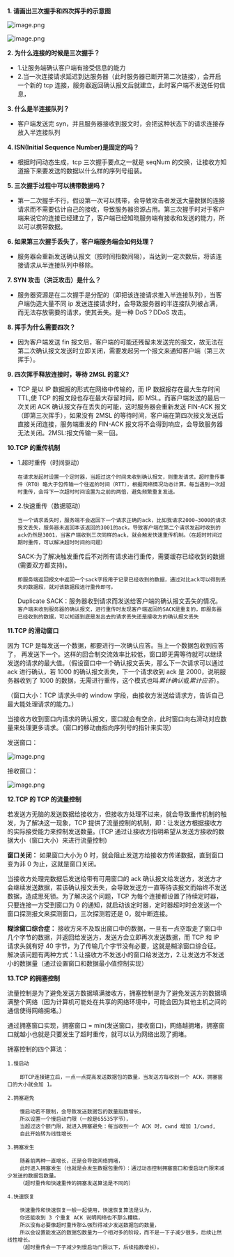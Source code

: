 **1. 请画出三次握手和四次挥手的示意图**

![image.png](https://p9-juejin.byteimg.com/tos-cn-i-k3u1fbpfcp/3f65b05e5d11432fa9296c2d039bab16~tplv-k3u1fbpfcp-watermark.image)

![image.png](https://p1-juejin.byteimg.com/tos-cn-i-k3u1fbpfcp/d9c964464f8845a5b82e162f4bbf01be~tplv-k3u1fbpfcp-watermark.image)

**2. 为什么连接的时候是三次握手？**

- 1.让服务端确认客户端有接受信息的能力
- 2.当一次连接请求延迟到达服务器（此时服务器已断开第二次链接），会开启一个新的 tcp 连接，服务器返回确认报文后就建立，此时客户端不发送任何信息，

**3. 什么是半连接队列？**

- 客户端发送完 syn，并且服务器接收到报文时，会把这种状态下的请求连接存放入半连接队列

**4. ISN(Initial Sequence Number)是固定的吗？**

- 根据时间动态生成，tcp 三次握手要点之一就是 seqNum 的交换，让接收方知道接下来要发送的数据以什么样的序列号组装。

**5. 三次握手过程中可以携带数据吗？**

- 第一二次握手不行，假设第一次可以携带，会导致攻击者发送大量数据的连接请求而不需要估计自己的接收，导致服务器资源占用。第三次握手时对于客户端来说它的连接已经建立了，客户端已经知晓服务端有接收和发送的能力，所以可以携带数据。

**6. 如果第三次握手丢失了，客户端服务端会如何处理？**

- 服务器会重新发送确认报文（按时间指数间隔），当达到一定次数后，将该连接请求从半连接队列中移除。

**7. SYN 攻击（洪泛攻击）是什么？**

- 服务器资源是在二次握手是分配的（即把该连接请求推入半连接队列），当客户端伪造大量不同 ip 发送连接请求时，会导致服务器的半连接队列被占满，而无法存放需要的请求，使其丢失。是一种 DoS？DDoS 攻击。

**8. 挥手为什么需要四次？**

- 因为客户端发送 fin 报文后，客户端的可能还残留未发送完的报文，故无法在第二次确认报文发送时立即关闭，需要发起另一个报文来通知客户端（第三次挥手）。

**9. 四次挥手释放连接时，等待 2MSL 的意义?**

- TCP 是以 IP 数据报的形式在网络中传输的，而 IP 数据报存在最大生存时间 TTL,使 TCP 的报文段也存在最大存留时间，即 MSL。而客户端发送的最后一次关闭 ACK 确认报文存在丢失的可能，这时服务器会重新发送 FIN-ACK 报文（即第三次挥手），如果没有 2MSL 的等待时间，客户端在第四次报文发送后直接关闭连接，服务端重发的 FIN-ACK 报文将不会得到响应，会导致服务器无法关闭。2MSL:报文传输一来一回。

**10.TCP 的重传机制**

- 1.超时重传（时间驱动）

  `在请求发起时设置一个定时器，当超过这个时间未收到确认报文，则重发请求，超时重传事件（RTO）略大于包传输一个往返的时间（RTT），根据网络情况动态计算。每当遇到一次超时重传，会将下一次超时时间设置为之前的两倍，避免频繁重复发送。`

- 2.快速重传（数据驱动）

  `当一个请求丢失时，服务端不会返回下一个请求正确的ack，比如我请求2000~3000的请求报文丢失，服务器未返回本该返回的3001的ack，导致客户端在第二个请求发起时收到的ack仍然是3001，当客户端收到三次同样的ack，就会触发快速重传机制。（在超时时间过期时重传，可以解决超时时间的问题）`

  SACK:为了解决触发重传后不对所有请求进行重传，需要缓存已经收到的数据(需要双方都支持)。

  `即服务端返回报文中返回一个sack字段用于记录已经收到的数据，通过对比ack可以得到丢失的数据段，就对该数据段进行重传即可。`

  Duplicate SACK：服务器收到请求而发送给客户端的确认报文丢失的情况。
  `客户端未收到服务器的确认报文，进行重传时发现客户端返回的SACK是重复的，即服务器已经收到的数据，可以知道到底是发出去的请求丢失还是接收方的确认报文丢失`

**11.TCP 的滑动窗口**

因为 TCP 是每发送一个数据，都要进行一次确认应答。当上一个数据包收到应答了， 再发送下一个。这样的回合制交流效率比较低，窗口即无需等待就可以继续发送的请求的最大值。（假设窗口中一个确认报文丢失，那么下一次请求可以通过 ack 进行确认，若 1000 的确认报文丢失，下一个请求收到 ack 是 2000，说明服务器收到了 1000 的数据，无需进行重传，这个模式也叫*累计确认*或*累计应答*）。

（窗口大小：TCP 请求头中的 window 字段，由接收方发送给请求方，告诉自己最大能处理请求的能力。）

当接收方收到窗口内请求的确认报文，窗口就会有空余，此时窗口向右滑动对应数量来处理更多请求。（窗口的移动由指向序列号的指针来实现）

发送窗口：

![image.png](https://p3-juejin.byteimg.com/tos-cn-i-k3u1fbpfcp/7c85154aa5594233a72c5271e7b5ae7b~tplv-k3u1fbpfcp-watermark.image)

接收窗口：

![image.png](https://p9-juejin.byteimg.com/tos-cn-i-k3u1fbpfcp/30464b38e6e7490094f1c3c93e4841ec~tplv-k3u1fbpfcp-watermark.image)

**12.TCP 的 TCP 的流量控制**

若发送方无脑的发送数据给接收方，但接收方处理不过来，就会导致重传机制的触发，为了解决这一现象，TCP 提供了流量控制的机制，即：让发送方根据接收方的实际接受能力来控制发送数量。(TCP 通过让接收方指明希望从发送方接收的数据大小（窗口大小）来进行流量控制)

**窗口关闭：** 如果窗口大小为 0 时，就会阻止发送方给接收方传递数据，直到窗口变为非 0 为止，这就是窗口关闭。

当接收方处理完数据后发送给带有可用窗口的 ack 确认报文给发送方，发送方才会继续发送数据，若该确认报文丢失，会导致发送方一直等待该报文而始终不发送数据，造成思死锁。为了解决这个问题，TCP 为每个连接都设置了持续定时器，只要连接一方受到窗口为 0 的通知，就启动该定时器，定时器超时时会发送一个窗口探测报文来探测窗口，三次探测若还是 0，就中断连接。

**糊涂窗口综合症：** 接收方来不及取出窗口中的数据，一旦有一点空取走了窗口中几个字节的数据，并返回给发送方，发送方会立即再次发送数据，而 TCP 和 IP 请求头就有好 40 字节，为了传输几个字节没有必要，这就是糊涂窗口综合征。
解决该问题有两种方式：1.让接收方不发送小的窗口给发送方，2.让发送方不发送小的数据量（通过设置窗口和数据最小值控制实现）

**13.TCP 的拥塞控制**

流量控制是为了避免发送方数据填满接收方，拥塞控制是为了避免发送方的数据填满整个网络（因为计算机可能处在共享的网络环境中，可能会因为其他主机之间的通信使得网络拥堵。）

通过拥塞窗口实现，拥塞窗口 = min(发送窗口，接收窗口)，网络越拥堵，拥塞窗口就越小也就是只要发生了超时重传，就可以认为网络出现了拥堵。

拥塞控制的四个算法：

    1.慢启动

        即TCP连接建立后，一点一点提高发送数据包的数量，当发送方每收到一个 ACK，拥塞窗口的大小就会加 1。

    2.拥塞避免

        慢启动若不限制，会导致发送数据包的数量指数增长，
        所以设置一个慢启动门限（一般是65535字节），
        当超过这个额门限，就进入拥塞避免：每当收到一个 ACK 时，cwnd 增加 1/cwnd,
        自此开始转为线性增长

    3.拥塞发生

        随着前两种一直增长，还是会导致网络拥堵，
        此时进入拥塞发生（也就是会发生数据包重传）：通过动态控制拥塞窗口和慢启动门限来减少发送的数据包数量。
        （超时重传和快速重传的拥塞发送算法是不同的）

    4.快速恢复

        快速重传和快速恢复一般一起使用，快速恢复算法是认为，
        你还能收到 3 个重复 ACK 说明网络也不那么糟糕，
        所以没有必要像超时重传那么强烈得减少发送数据包的数量，
        所以会设置能发送的数据包数量为一个相对多的阶段，而不是一下子减少很多，后续让然线性增长。
        （超时重传会一下子减少到慢启动门限以下，后续指数增长）。
